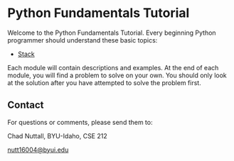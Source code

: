 # Python Fundamentals Tutorial

Welcome to the Python Fundamentals Tutorial.  Every beginning Python programmer should understand these basic topics:

- [Stack](stack.md)

Each module will contain descriptions and examples.  At the end of each module, you will find a problem to solve on your own.  You should only look at the solution after you have attempted to solve the problem first.

## Contact

For questions or comments, please send them to:

Chad Nuttall, BYU-Idaho, CSE 212

nutt16004@byui.edu